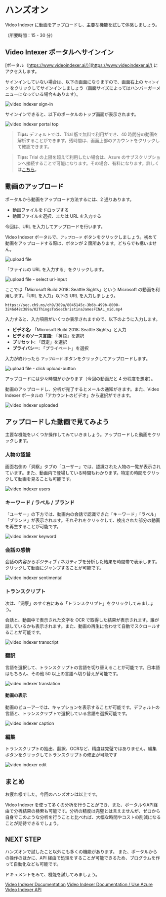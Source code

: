 # ハンズオン

Video Indexer に動画をアップロードし、主要な機能を試して体感しましょう。

（所要時間：15 - 30 分）

## Video Intexer ポータルへサインイン

[ポータル（https://www.videoindexer.ai/）](https://www.videoindexer.ai/) にアクセスします。

サインインしていない場合は、以下の画面になりますので、画面右上の `サインイン` をクリックしてサインインしましょう（画面サイズによってはハンバーガーメニューになっている場合もあります）。

![video indexer sign-in](images/1-sign-in.png)

サインインできると、以下のポータルのトップ画面が表示されます。

![video indexer portal top](images/2-portal-top.png)

> **Tips:** デフォルトでは、Trial 版で無料で利用ができ、40 時間分の動画を解析することができます。残時間は、画面上部のアカウントをクリックして確認できます。

> **Tips:** Trial の上限を超えて利用したい場合は、Azure のサブスクリプションへ接続することで可能になります。その場合、有料になります。詳しくは[こちら](https://azure.microsoft.com/en-us/pricing/details/cognitive-services/video-indexer/)。

## 動画のアップロード

ポータルから動画をアップロード方法するには、2 通りあります。

* 動画ファイルをドロップする
* 動画ファイルを選択、または URL を入力する

今回は、URL を入力してアップロードを行います。

Video Indexer ポータルで、`アップロード` ボタンをクリックしましょう。初めて動画をアップロードする際は、ボタンが 2 箇所あります。どちらでも構いません。

![upload file](images/3-upload.png)

「ファイルの URL を入力する」をクリックします。

![upload file - select url-input](images/4-select-url-input.png)

ここでは「Microsoft Build 2018: Seattle Sights」という Microsoft の動画を利用します。「URL を入力」以下の URL を入力しましょう。

`https://sec.ch9.ms/ch9/389a/8045145c-3b6b-499b-8000-3246d48c389a/02ThingsToSeeChristinaJamesFINAL_mid.mp4`

入力すると、入力項目がいくつか表示されますので、以下のように入力します。

* **ビデオ名:** 「Microsoft Build 2018: Seattle Sights」と入力
* **ビデオのソース言語:** 「英語」を選択
* **プリセット:** 「既定」を選択
* **プライバシー:** 「プライベート」を選択

入力が終わったら `アップロード` ボタンをクリックしてアップロードします。

![upload file - click upload-button](images/5-input-video-info.png)

アップロードには少々時間がかかります（今回の動画だと 4 分程度を想定）。

動画のアップロードし、分析が完了するとメールの通知がきます。また、Video Indexer ポータルの「アカウントのビデオ」から選択ができます。

![video indexer uploaded](images/6-uploaded.png)

## アップロードした動画で見てみよう

主要な機能をいくつか操作してみていきましょう。アップロードした動画をクリックします。

### 人物の認識

画面右側の「洞察」タブの「ユーザー」では、認識された人物の一覧が表示されています。また、動画内で登場している時間もわかります。特定の時間をクリックして動画を見ることも可能です。

![video indexer users](images/7-insights-user.png)

### キーワード / ラベル / ブランド

「ユーザー」の下方では、動画内の会話で認識できた「キーワード」「ラベル」「ブランド」が表示されます。それぞれをクリックして、検出された部分の動画を再生することが可能です。

![video indexer keyword](images/8-insights-keyword.png)

### 会話の感情

会話の内容からポジティブ / ネガティブを分析した結果を時間帯で表示します。クリックして動画にジャンプすることが可能です。

![video indexer sentimental](images/9-insights-sentimental.png)

### トランスクリプト

次は、「洞察」のすぐ右にある「トランスクリプト」をクリックしてみましょう。

会話と、動画中で表示された文字を OCR で取得した結果が表示されます。誰が話しているかも表示されます。また、動画の再生に合わせて自動でスクロールすることが可能です。

![video indexer transcript](images/10-transcript.png)

### 翻訳

言語を選択して、トランスクリプトの言語を切り替えることが可能です。日本語はもちろん、その他 50 以上の言語へ切り替えが可能です。

![video indexer translation](images/11-translation.png)

#### 動画の表示

動画のビューアーでは、キャプションを表示することが可能です。デフォルトの言語と、トランスクリプトで選択している言語を選択可能です。

![video indexer caption](images/12-caption.png)

### 編集

トランスクリプトの抽出、翻訳、OCRなど、精度は完璧ではありません。編集ボタンをクリックしてトランスクリプトの修正が可能です

![video indexer edit](images/13-edit.png)


## まとめ

お疲れ様でした。今回のハンズオンは以上です。

Video Indexer を使って多くの分析を行うことができ、また、ポータルやAPI経由で分析結果の検索も可能です。分析の精度は完璧とは言えませんが、ゼロから自身でこのような分析を行うことと比べれば、大幅な時間やコストの削減になることが期待できるでしょう。

## NEXT STEP

ハンズオンで試したこと以外にも多くの機能があります。
また、ポータルからの操作のほかに、API 経由で処理をすることが可能できるため、プログラムを作って自動化なども可能です。

ドキュメントをみて、機能を試してみましょう。

[Video Indexer Documentation](https://docs.microsoft.com/ja-jp/azure/cognitive-services/video-indexer/video-indexer-overview)
[Video Indexer Documentation / Use Azure Video Indexer API](https://docs.microsoft.com/ja-jp/azure/cognitive-services/video-indexer/video-indexer-use-apis)
